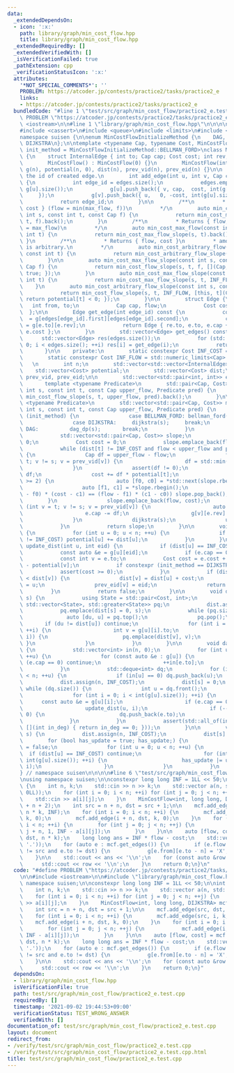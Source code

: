 ```yaml
---
data:
  _extendedDependsOn:
  - icon: ':x:'
    path: library/graph/min_cost_flow.hpp
    title: library/graph/min_cost_flow.hpp
  _extendedRequiredBy: []
  _extendedVerifiedWith: []
  _isVerificationFailed: true
  _pathExtension: cpp
  _verificationStatusIcon: ':x:'
  attributes:
    '*NOT_SPECIAL_COMMENTS*': ''
    PROBLEM: https://atcoder.jp/contests/practice2/tasks/practice2_e
    links:
    - https://atcoder.jp/contests/practice2/tasks/practice2_e
  bundledCode: "#line 1 \"test/src/graph/min_cost_flow/practice2_e.test.cpp\"\n#define\
    \ PROBLEM \"https://atcoder.jp/contests/practice2/tasks/practice2_e\"\n\n#include\
    \ <iostream>\n\n#line 1 \"library/graph/min_cost_flow.hpp\"\n\n\n\n#include <algorithm>\n\
    #include <cassert>\n#include <queue>\n#include <limits>\n#include <vector>\n\n\
    namespace suisen {\n\nenum MinCostFlowInitializeMethod {\n    DAG, BELLMAN_FORD,\
    \ DIJKSTRA\n};\n\ntemplate <typename Cap, typename Cost, MinCostFlowInitializeMethod\
    \ init_method = MinCostFlowInitializeMethod::BELLMAN_FORD>\nclass MinCostFlow\
    \ {\n    struct InternalEdge { int to; Cap cap; Cost cost; int rev; };\n    public:\n\
    \        MinCostFlow() : MinCostFlow(0) {}\n        MinCostFlow(int n) : n(n),\
    \ g(n), potential(n, 0), dist(n), prev_vid(n), prev_eid(n) {}\n\n        // Returns\
    \ the id of created edge.\n        int add_edge(int u, int v, Cap cap, Cost cost)\
    \ {\n            int edge_id = edges.size();\n            edges.emplace_back(u,\
    \ g[u].size());\n            g[u].push_back({ v, cap,  cost, int(g[v].size())\
    \     });\n            g[v].push_back({ u,   0, -cost, int(g[u].size()) - 1 });\n\
    \            return edge_id;\n        }\n\n        /**\n         * Returns { flow,\
    \ cost } (flow = min(max_flow, f))\n         */\n        auto min_cost_max_flow(const\
    \ int s, const int t, const Cap f) {\n            return min_cost_max_flow_slope(s,\
    \ t, f).back();\n        }\n        /**\n         * Returns { flow, cost } (flow\
    \ = max_flow)\n         */\n        auto min_cost_max_flow(const int s, const\
    \ int t) {\n            return min_cost_max_flow_slope(s, t).back();\n       \
    \ }\n        /**\n         * Returns { flow, cost }\n         * amount of flow\
    \ is arbitrary.\n         */\n        auto min_cost_arbitrary_flow(const int s,\
    \ const int t) {\n            return min_cost_arbitrary_flow_slope(s, t).back();\n\
    \        }\n\n        auto min_cost_max_flow_slope(const int s, const int t, const\
    \ Cap f) {\n            return min_cost_flow_slope(s, t, f, [](Cap, Cost){ return\
    \ true; });\n        }\n        auto min_cost_max_flow_slope(const int s, const\
    \ int t) {\n            return min_cost_max_flow_slope(s, t, INF_FLOW);\n    \
    \    }\n        auto min_cost_arbitrary_flow_slope(const int s, const int t) {\n\
    \            return min_cost_flow_slope(s, t, INF_FLOW, [this, t](Cap, Cost){\
    \ return potential[t] < 0; });\n        }\n\n        struct Edge {\n         \
    \   int from, to;\n            Cap cap, flow;\n            Cost cost;\n      \
    \  };\n\n        Edge get_edge(int edge_id) const {\n            const auto &e\
    \  = g[edges[edge_id].first][edges[edge_id].second];\n            const auto &re\
    \ = g[e.to][e.rev];\n            return Edge { re.to, e.to, e.cap + re.cap, re.cap,\
    \ e.cost };\n        }\n        std::vector<Edge> get_edges() const {\n      \
    \      std::vector<Edge> res(edges.size());\n            for (std::size_t i =\
    \ 0; i < edges.size(); ++i) res[i] = get_edge(i);\n            return res;\n \
    \       }\n\n    private:\n        static constexpr Cost INF_COST = std::numeric_limits<Cost>::max();\n\
    \        static constexpr Cost INF_FLOW = std::numeric_limits<Cap>::max();\n \
    \   \n        int n;\n        std::vector<std::vector<InternalEdge>> g;\n    \
    \    std::vector<Cost> potential;\n        std::vector<Cost> dist;\n        std::vector<int>\
    \ prev_vid, prev_eid;\n\n        std::vector<std::pair<int, int>> edges;\n\n \
    \       template <typename Predicate>\n        std::pair<Cap, Cost> min_cost_flow(const\
    \ int s, const int t, const Cap upper_flow, Predicate pred) {\n            return\
    \ min_cost_flow_slope(s, t, upper_flow, pred).back();\n        }\n\n        template\
    \ <typename Predicate>\n        std::vector<std::pair<Cap, Cost>> min_cost_flow_slope(const\
    \ int s, const int t, const Cap upper_flow, Predicate pred) {\n            switch\
    \ (init_method) {\n                case BELLMAN_FORD: bellman_ford(s); break;\n\
    \                case DIJKSTRA:     dijkstra(s);     break;\n                case\
    \ DAG:          dag_dp(s);       break;\n            }\n            update_potential();\n\
    \            std::vector<std::pair<Cap, Cost>> slope;\n            Cap flow =\
    \ 0;\n            Cost cost = 0;\n            slope.emplace_back(flow, cost);\n\
    \            while (dist[t] != INF_COST and flow < upper_flow and pred(flow, cost))\
    \ {\n                Cap df = upper_flow - flow;\n                for (int v =\
    \ t; v != s; v = prev_vid[v]) {\n                    df = std::min(df, g[prev_vid[v]][prev_eid[v]].cap);\n\
    \                }\n                assert(df != 0);\n                flow +=\
    \ df;\n                cost += df * potential[t];\n                if (slope.size()\
    \ >= 2) {\n                    auto [f0, c0] = *std::next(slope.rbegin());\n \
    \                   auto [f1, c1] = *slope.rbegin();\n                    if ((f1\
    \ - f0) * (cost - c1) == (flow - f1) * (c1 - c0)) slope.pop_back();\n        \
    \        }\n                slope.emplace_back(flow, cost);\n                for\
    \ (int v = t; v != s; v = prev_vid[v]) {\n                    auto &e = g[prev_vid[v]][prev_eid[v]];\n\
    \                    e.cap -= df;\n                    g[v][e.rev].cap += df;\n\
    \                }\n                dijkstra(s);\n                update_potential();\n\
    \            }\n            return slope;\n        }\n\n        void update_potential()\
    \ {\n            for (int u = 0; u < n; ++u) {\n                if (potential[u]\
    \ != INF_COST) potential[u] += dist[u];\n            }\n        }\n\n        bool\
    \ update_dist(int u, int eid) {\n            if (dist[u] == INF_COST) return false;\n\
    \            const auto &e = g[u][eid];\n            if (e.cap == 0) return false;\n\
    \            const int v = e.to;\n            Cost cost = e.cost + potential[u]\
    \ - potential[v];\n            if constexpr (init_method == DIJKSTRA) {\n    \
    \            assert(cost >= 0);\n            }\n            if (dist[u] + cost\
    \ < dist[v]) {\n                dist[v] = dist[u] + cost;\n                prev_vid[v]\
    \ = u;\n                prev_eid[v] = eid;\n                return true;\n   \
    \         }\n            return false;\n        }\n\n        void dijkstra(int\
    \ s) {\n            using State = std::pair<Cost, int>;\n            std::priority_queue<State,\
    \ std::vector<State>, std::greater<State>> pq;\n            dist.assign(n, INF_COST);\n\
    \            pq.emplace(dist[s] = 0, s);\n            while (pq.size()) {\n  \
    \              auto [du, u] = pq.top();\n                pq.pop();\n         \
    \       if (du != dist[u]) continue;\n                for (int i = 0; i < int(g[u].size());\
    \ ++i) {\n                    int v = g[u][i].to;\n                    if (update_dist(u,\
    \ i)) {\n                        pq.emplace(dist[v], v);\n                   \
    \ }\n                }\n            }\n        }\n\n        void dag_dp(int s)\
    \ {\n            std::vector<int> in(n, 0);\n            for (int u = 0; u < n;\
    \ ++u) {\n                for (const auto &e : g[u]) {\n                    if\
    \ (e.cap == 0) continue;\n                    ++in[e.to];\n                }\n\
    \            }\n            std::deque<int> dq;\n            for (int u = 0; u\
    \ < n; ++u) {\n                if (in[u] == 0) dq.push_back(u);\n            }\n\
    \            dist.assign(n, INF_COST);\n            dist[s] = 0;\n           \
    \ while (dq.size()) {\n                int u = dq.front();\n                dq.pop_front();\n\
    \                for (int i = 0; i < int(g[u].size()); ++i) {\n              \
    \      const auto &e = g[u][i];\n                    if (e.cap == 0) continue;\n\
    \                    update_dist(u, i);\n                    if (--in[e.to] ==\
    \ 0) {\n                        dq.push_back(e.to);\n                    }\n \
    \               }\n            }\n            assert(std::all_of(in.begin(), in.end(),\
    \ [](int in_deg) { return in_deg == 0; }));\n        }\n\n        void bellman_ford(int\
    \ s) {\n            dist.assign(n, INF_COST);\n            dist[s] = 0;\n    \
    \        for (bool has_update = true; has_update;) {\n                has_update\
    \ = false;\n                for (int u = 0; u < n; ++u) {\n                  \
    \  if (dist[u] == INF_COST) continue;\n                    for (int i = 0; i <\
    \ int(g[u].size()); ++i) {\n                        has_update |= update_dist(u,\
    \ i);\n                    }\n                }\n            }\n        }\n};\n\
    } // namespace suisen\n\n\n\n#line 6 \"test/src/graph/min_cost_flow/practice2_e.test.cpp\"\
    \nusing namespace suisen;\n\nconstexpr long long INF = 1LL << 50;\n\nint main()\
    \ {\n    int n, k;\n    std::cin >> n >> k;\n    std::vector a(n, std::vector(n,\
    \ 0LL));\n    for (int i = 0; i < n; ++i) for (int j = 0; j < n; ++j) {\n    \
    \    std::cin >> a[i][j];\n    }\n    MinCostFlow<int, long long, DIJKSTRA> mcf(n\
    \ + n + 2);\n    int src = n + n, dst = src + 1;\n\n    mcf.add_edge(src, dst,\
    \ n * k, INF);\n    for (int i = 0; i < n; ++i) {\n        mcf.add_edge(src, i,\
    \ k, 0);\n        mcf.add_edge(i + n, dst, k, 0);\n    }\n    for (int i = 0;\
    \ i < n; ++i) {\n        for (int j = 0; j < n; ++j) {\n            mcf.add_edge(i,\
    \ j + n, 1, INF - a[i][j]);\n        }\n    }\n\n    auto [flow, cost] = mcf.min_cost_max_flow(src,\
    \ dst, n * k);\n    long long ans = INF * flow - cost;\n    std::vector g(n, std::string(n,\
    \ '.'));\n    for (auto e : mcf.get_edges()) {\n        if (e.flow == 1 and e.from\
    \ != src and e.to != dst) {\n            g[e.from][e.to - n] = 'X';\n        }\n\
    \    }\n\n    std::cout << ans << '\\n';\n    for (const auto &row : g) {\n  \
    \      std::cout << row << '\\n';\n    }\n    return 0;\n}\n"
  code: "#define PROBLEM \"https://atcoder.jp/contests/practice2/tasks/practice2_e\"\
    \n\n#include <iostream>\n\n#include \"library/graph/min_cost_flow.hpp\"\nusing\
    \ namespace suisen;\n\nconstexpr long long INF = 1LL << 50;\n\nint main() {\n\
    \    int n, k;\n    std::cin >> n >> k;\n    std::vector a(n, std::vector(n, 0LL));\n\
    \    for (int i = 0; i < n; ++i) for (int j = 0; j < n; ++j) {\n        std::cin\
    \ >> a[i][j];\n    }\n    MinCostFlow<int, long long, DIJKSTRA> mcf(n + n + 2);\n\
    \    int src = n + n, dst = src + 1;\n\n    mcf.add_edge(src, dst, n * k, INF);\n\
    \    for (int i = 0; i < n; ++i) {\n        mcf.add_edge(src, i, k, 0);\n    \
    \    mcf.add_edge(i + n, dst, k, 0);\n    }\n    for (int i = 0; i < n; ++i) {\n\
    \        for (int j = 0; j < n; ++j) {\n            mcf.add_edge(i, j + n, 1,\
    \ INF - a[i][j]);\n        }\n    }\n\n    auto [flow, cost] = mcf.min_cost_max_flow(src,\
    \ dst, n * k);\n    long long ans = INF * flow - cost;\n    std::vector g(n, std::string(n,\
    \ '.'));\n    for (auto e : mcf.get_edges()) {\n        if (e.flow == 1 and e.from\
    \ != src and e.to != dst) {\n            g[e.from][e.to - n] = 'X';\n        }\n\
    \    }\n\n    std::cout << ans << '\\n';\n    for (const auto &row : g) {\n  \
    \      std::cout << row << '\\n';\n    }\n    return 0;\n}"
  dependsOn:
  - library/graph/min_cost_flow.hpp
  isVerificationFile: true
  path: test/src/graph/min_cost_flow/practice2_e.test.cpp
  requiredBy: []
  timestamp: '2021-09-02 19:44:53+09:00'
  verificationStatus: TEST_WRONG_ANSWER
  verifiedWith: []
documentation_of: test/src/graph/min_cost_flow/practice2_e.test.cpp
layout: document
redirect_from:
- /verify/test/src/graph/min_cost_flow/practice2_e.test.cpp
- /verify/test/src/graph/min_cost_flow/practice2_e.test.cpp.html
title: test/src/graph/min_cost_flow/practice2_e.test.cpp
---
```

